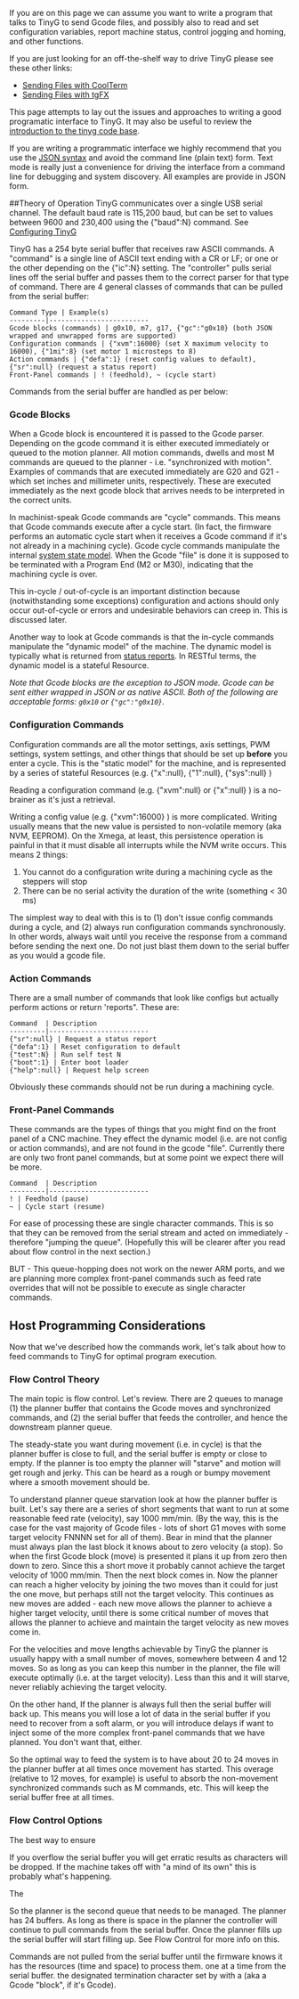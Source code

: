 If you are on this page we can assume you want to write a program that talks to TinyG to send Gcode files, and possibly also to read and set configuration variables, report machine status, control jogging and homing, and other functions.

If you are just looking for an off-the-shelf way to drive TinyG please see these other links:
* [Sending Files with CoolTerm](https://github.com/synthetos/TinyG/wiki/TinyG-Sending-Files-with-CoolTerm)<br>
* [Sending Files with tgFX](https://github.com/synthetos/TinyG/wiki/TinyG-Sending-Files-with-tgFX)<br>

This page attempts to lay out the issues and approaches to writing a good programatic interface to TinyG. It may also be useful to review the [introduction to the tinyg code base](https://github.com/synthetos/TinyG/wiki/Introduction-to-the-TinyG-Code-Base).

If you are writing a programmatic interface we highly recommend that you use the [JSON syntax](https://github.com/synthetos/TinyG/wiki/JSON-Operation) and avoid the command line (plain text) form. Text mode is really just a convenience for driving the interface from a command line for debugging and system discovery. All examples are provide in JSON form.

##Theory of Operation
TinyG communicates over a single USB serial channel. The default baud rate is 115,200 baud, but can be set to values between 9600 and 230,400 using the {"baud":N} command. See [Configuring TinyG](https://github.com/synthetos/TinyG/wiki/TinyG-Configuration#system-group)

TinyG has a 254 byte serial buffer that receives raw ASCII commands. A "command" is a single line of ASCII text ending with a CR or LF; or one or the other depending on the {"ic":N} setting. The "controller" pulls serial lines off the serial buffer and passes them to the correct parser for that type of command. There are 4 general classes of commands that can be pulled from the serial buffer:

	Command Type | Example(s)
	---------|-------------------------
	Gcode blocks (commands) | g0x10, m7, g17, {"gc":"g0x10} (both JSON wrapped and unwrapped forms are supported)
	Configuration commands | {"xvm":16000} (set X maximum velocity to 16000), {"1mi":8} (set motor 1 microsteps to 8)
	Action commands | {"defa":1} (reset config values to default), {"sr":null} (request a status report) 
	Front-Panel commands | ! (feedhold), ~ (cycle start)

Commands from the serial buffer are handled as per below:

### Gcode Blocks
When a Gcode block is encountered it is passed to the Gcode parser. Depending on the gcode command it is either executed immediately or queued to the motion planner. All motion commands, dwells and most M commands are queued to the planner - i.e. "synchronized with motion". Examples of commands that are executed immediately are G20 and G21 - which set inches and millimeter units, respectively. These are executed immediately as the next gcode block that arrives needs to be interpreted in the correct units. 

In machinist-speak Gcode commands are "cycle" commands. This means that Gcode commands execute after a cycle start. (In fact, the firmware performs an automatic cycle start when it receives a Gcode command if it's not already in a machining cycle). Gcode cycle commands manipulate the internal [system state model](https://github.com/synthetos/TinyG/wiki/TinyG-State-Model). When the Gcode "file" is done it is supposed to be terminated with a Program End (M2 or M30), indicating that the machining cycle is over. 

This in-cycle / out-of-cycle is an important distinction because (notwithstanding some exceptions) configuration and actions should only occur out-of-cycle or errors and undesirable behaviors can creep in. This is discussed later.

Another way to look at Gcode commands is that the in-cycle commands manipulate the "dynamic model" of the machine. The dynamic model is typically what is returned from [status reports](https://github.com/synthetos/TinyG/wiki/TinyG-Status-Reports). In RESTful terms, the dynamic model is a stateful Resource.

_Note that Gcode blocks are the exception to JSON mode. Gcode can be sent either wrapped in JSON or as native ASCII. Both of the following are acceptable forms: `g0x10` or `{"gc":"g0x10}`._

### Configuration Commands
Configuration commands are all the motor settings, axis settings, PWM settings, system settings, and other things that should be set up **before** you enter a cycle. This is the "static model" for the machine, and is represented by a series of stateful Resources (e.g. {"x":null}, {"1":null}, {"sys":null} )

Reading a configuration command (e.g. {"xvm":null} or {"x":null} ) is a no-brainer as it's just a retrieval. 

Writing a config value (e.g.  {"xvm":16000} ) is more complicated. Writing usually means that the new value is persisted to non-volatile memory (aka NVM, EEPROM). On the Xmega, at least, this persistence operation is painful in that it must disable all interrupts while the NVM write occurs. This means 2 things:

1. You cannot do a configuration write during a machining cycle as the steppers will stop
2. There can be no serial activity the duration of the write (something < 30 ms)

The simplest way to deal with this is to (1) don't issue config commands during a cycle, and (2) always run configuration commands synchronously. In other words, always wait until you receive the response from a command before sending the next one. Do not just blast them down to the serial buffer as you would a gcode file.

### Action Commands
There are a small number of commands that look like configs but actually perform actions or return 'reports". These are:

	Command  | Description
	---------|-------------------------
	{"sr":null} | Request a status report
	{"defa":1} | Reset configuration to default
	{"test":N} | Run self test N
	{"boot":1} | Enter boot loader
	{"help":null} | Request help screen

Obviously these commands should not be run during a machining cycle.

### Front-Panel Commands
These commands are the types of things that you might find on the front panel of a CNC machine. They effect the dynamic model (i.e. are not config or action commands), and are not found in the gcode "file". Currently there are only two front panel commands, but at some point we expect there will be more.

	Command  | Description
	---------|-------------------------
	! | Feedhold (pause)
	~ | Cycle start (resume)

For ease of processing these are single character commands. This is so that they can be removed from the serial stream and acted on immediately - therefore "jumping the queue". (Hopefully this will be clearer after you read about flow control in the next section.)

BUT - This queue-hopping does not work on the newer ARM ports, and we are planning more complex front-panel commands such as feed rate overrides that will not be possible to execute as single character commands.

## Host Programming Considerations
Now that we've described how the commands work, let's talk about how to feed commands to TinyG for optimal program execution.

### Flow Control Theory
The main topic is flow control. Let's review. There are 2 queues to manage (1) the planner buffer that contains the Gcode moves and synchronized commands, and (2) the serial buffer that feeds the controller, and hence the downstream planner queue.

The steady-state you want during movement (i.e. in cycle) is that the planner buffer is close to full, and the serial buffer is empty or close to empty. If the planner is too empty the planner will "starve" and motion will get rough and jerky. This can be heard as a rough or bumpy movement where a smooth movement should be.

To understand planner queue starvation look at how the planner buffer is built. Let's say there are a series of short segments that want to run at some reasonable feed rate (velocity), say 1000 mm/min. (By the way, this is the case for the vast majority of Gcode files - lots of short G1 moves with some target velocity FNNNN set for all of them). Bear in mind that the planner must always plan the last block it knows about to zero velocity (a stop). So when the first Gcode block (move) is presented it plans it up from zero then down to zero. Since this a short move it probably cannot achieve the target velocity of 1000 mm/min. Then the next block comes in. Now the planner can reach a higher velocity by joining the two moves than it could for just the one move, but perhaps still not the target velocity. This continues as new moves are added - each new move allows the planner to achieve a higher target velocity, until there is some critical number of moves that allows the planner to achieve and maintain the target velocity as new moves come in. 

For the velocities and move lengths achievable by TinyG the planner is usually happy with a small number of moves, somewhere between 4 and 12 moves. So as long as you can keep this number in the planner, the file will execute optimally (i.e. at the target velocity). Less than this and it will starve, never reliably achieving the target velocity.

On the other hand, If the planner is always full then the serial buffer will back up. This means you will lose a lot of data in the serial buffer if you need to recover from a soft alarm, or you will introduce delays if want to inject some of the more complex front-panel commands that we have planned. You don't want that, either.

So the optimal way to feed the system is to have about 20 to 24 moves in the planner buffer at all times once movement has started. This overage (relative to 12 moves, for example) is useful to absorb the non-movement synchronized commands such as M commands, etc. This will keep the serial buffer free at all times.

### Flow Control Options

The best way to ensure 

If you overflow the serial buffer you will get erratic results as characters will be dropped. If the machine takes off with "a mind of its own" this is probably what's happening.

The 

So the planner is the second queue that needs to be managed. The planner has 24 buffers. As long as there is space in the planner the controller will continue to pull commands from the serial buffer. Once the planner fills up the serial buffer will start filling up. See Flow Control for more info on this. 

Commands are not pulled from the serial buffer until the firmware knows it has the resources (time and space) to process them. 
 one at a time from the serial buffer.
the designated termination character set by  with a  (aka a Gcode "block", if it's Gcode).
